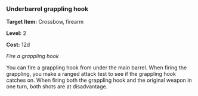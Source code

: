 ### Underbarrel grappling hook

**Target Item:** Crossbow, firearm

**Level:** 2

**Cost:** 12d

_Fire a grappling hook_

You can fire a grappling hook from under the main barrel. When firing the grappling, you make a ranged attack test to see if the grappling hook catches on. When firing both the grappling hook and the original weapon in one turn, both shots are at disadvantage.